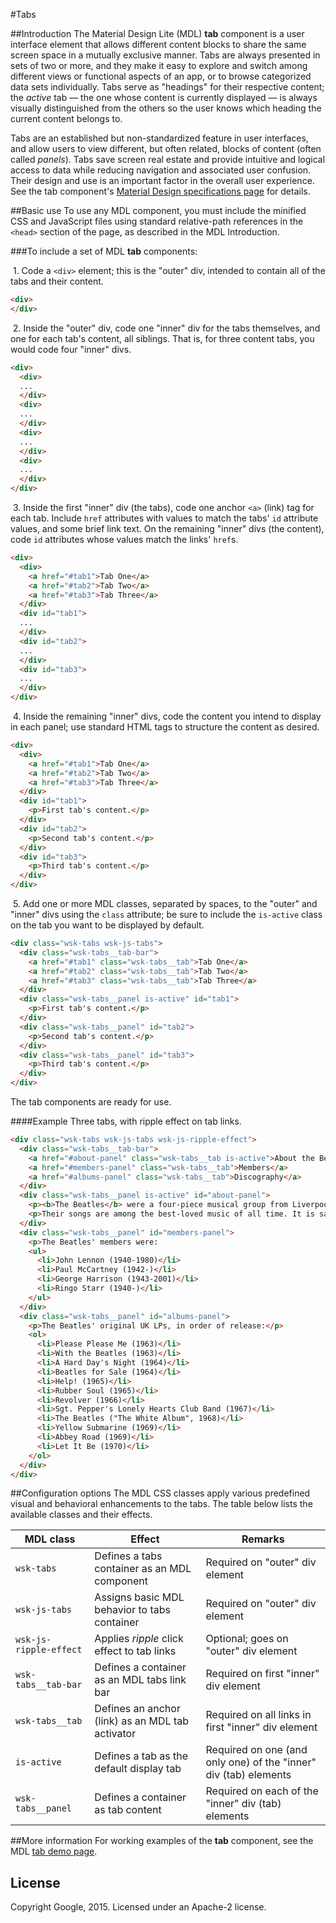 #Tabs

##Introduction
The Material Design Lite (MDL) **tab** component is a user interface element that allows different content blocks to share the same screen space in a mutually exclusive manner. Tabs are always presented in sets of two or more, and they make it easy to explore and switch among different views or functional aspects of an app, or to browse categorized data sets individually. Tabs serve as "headings" for their respective content; the *active* tab &mdash; the one whose content is currently displayed &mdash; is always visually distinguished from the others so the user knows which heading the current content belongs to.

Tabs are an established but non-standardized feature in user interfaces, and allow users to view different, but often related, blocks of content (often called *panels*). Tabs save screen real estate and provide intuitive and logical access to data while reducing navigation and associated user confusion. Their design and use is an important factor in the overall user experience. See the tab component's [Material Design specifications page](http://www.google.com/design/spec/components/tabs.html) for details. 

##Basic use
To use any MDL component, you must include the minified CSS and JavaScript files using standard relative-path references in the `<head>` section of the page, as described in the MDL Introduction.

###To include a set of MDL **tab** components:

&nbsp;1. Code a `<div>` element; this is the "outer" div, intended to contain all of the tabs and their content.
```html
<div>
</div>
```
&nbsp;2. Inside the "outer" div, code one "inner" div for the tabs themselves, and one for each tab's content, all siblings. That is, for three content tabs, you would code four "inner" divs.
```html
<div>
  <div>
  ...
  </div>
  <div>
  ...
  </div>
  <div>
  ...
  </div>
  <div>
  ...
  </div>
</div>
```
&nbsp;3. Inside the first "inner" div (the tabs), code one anchor `<a>` (link) tag for each tab. Include `href` attributes with values to match the tabs' `id` attribute values, and some brief link text. On the remaining "inner" divs (the content), code `id` attributes whose values match the links' `href`s.
```html
<div>
  <div>
    <a href="#tab1">Tab One</a>
    <a href="#tab2">Tab Two</a>
    <a href="#tab3">Tab Three</a>
  </div>
  <div id="tab1">
  ...
  </div>
  <div id="tab2">
  ...
  </div>
  <div id="tab3">
  ...
  </div>
</div>
```
&nbsp;4. Inside the remaining "inner" divs, code the content you intend to display in each panel; use standard HTML tags to structure the content as desired.
```html
<div>
  <div>
    <a href="#tab1">Tab One</a>
    <a href="#tab2">Tab Two</a>
    <a href="#tab3">Tab Three</a>
  </div>
  <div id="tab1">
    <p>First tab's content.</p>
  </div>
  <div id="tab2">
    <p>Second tab's content.</p>
  </div>
  <div id="tab3">
    <p>Third tab's content.</p>
  </div>
</div>
```
&nbsp;5. Add one or more MDL classes, separated by spaces, to the "outer" and "inner" divs using the `class` attribute; be sure to include the `is-active` class on the tab you want to be displayed by default.
```html
<div class="wsk-tabs wsk-js-tabs">
  <div class="wsk-tabs__tab-bar">
    <a href="#tab1" class="wsk-tabs__tab">Tab One</a>
    <a href="#tab2" class="wsk-tabs__tab">Tab Two</a>
    <a href="#tab3" class="wsk-tabs__tab">Tab Three</a>
  </div>
  <div class="wsk-tabs__panel is-active" id="tab1">
    <p>First tab's content.</p>
  </div>
  <div class="wsk-tabs__panel" id="tab2">
    <p>Second tab's content.</p>
  </div>
  <div class="wsk-tabs__panel" id="tab3">
    <p>Third tab's content.</p>
  </div>
</div>
```

The tab components are ready for use.

####Example
Three tabs, with ripple effect on tab links.

```html
<div class="wsk-tabs wsk-js-tabs wsk-js-ripple-effect">
  <div class="wsk-tabs__tab-bar">
    <a href="#about-panel" class="wsk-tabs__tab is-active">About the Beatles</a>
    <a href="#members-panel" class="wsk-tabs__tab">Members</a>
    <a href="#albums-panel" class="wsk-tabs__tab">Discography</a>
  </div>
  <div class="wsk-tabs__panel is-active" id="about-panel">
    <p><b>The Beatles</b> were a four-piece musical group from Liverpool, England. Formed in 1960, their career spanned just over a decade, yet they are widely regarded as the most influential band in history.</p>
    <p>Their songs are among the best-loved music of all time. It is said that every minute of every day, a radio station somewhere is playing a Beatles song.
  </div>
  <div class="wsk-tabs__panel" id="members-panel">
    <p>The Beatles' members were:
    <ul>
      <li>John Lennon (1940-1980)</li>
      <li>Paul McCartney (1942-)</li>
      <li>George Harrison (1943-2001)</li>
      <li>Ringo Starr (1940-)</li>
    </ul>
  </div>
  <div class="wsk-tabs__panel" id="albums-panel">
    <p>The Beatles' original UK LPs, in order of release:</p>
    <ol>
      <li>Please Please Me (1963)</li>
      <li>With the Beatles (1963)</li>
      <li>A Hard Day's Night (1964)</li>
      <li>Beatles for Sale (1964)</li>
      <li>Help! (1965)</li>
      <li>Rubber Soul (1965)</li>
      <li>Revolver (1966)</li>
      <li>Sgt. Pepper's Lonely Hearts Club Band (1967)</li>
      <li>The Beatles ("The White Album", 1968)</li>
      <li>Yellow Submarine (1969)</li>
      <li>Abbey Road (1969)</li>
      <li>Let It Be (1970)</li>
    </ol>
  </div>
</div>
```

##Configuration options
The MDL CSS classes apply various predefined visual and behavioral enhancements to the tabs. The table below lists the available classes and their effects.

| MDL class | Effect | Remarks |
|-----------|--------|---------|
| `wsk-tabs` | Defines a tabs container as an MDL component | Required on "outer" div element |
| `wsk-js-tabs` | Assigns basic MDL behavior to tabs container | Required on "outer" div element|
| `wsk-js-ripple-effect` | Applies *ripple* click effect to tab links | Optional; goes on "outer" div element|
| `wsk-tabs__tab-bar` | Defines a container as an MDL tabs link bar | Required on first "inner" div element |
| `wsk-tabs__tab` | Defines an anchor (link) as an MDL tab activator | Required on all links in first "inner" div element |
| `is-active` | Defines a tab as the default display tab | Required on one (and only one) of the "inner" div (tab) elements |
| `wsk-tabs__panel` | Defines a container as tab content | Required on each of the "inner" div (tab) elements |

##More information
For working examples of the **tab** component, see the MDL [tab demo page](www.github.com/google/material-design-lite/src/tabs/demo.html).

## License

Copyright Google, 2015. Licensed under an Apache-2 license.

